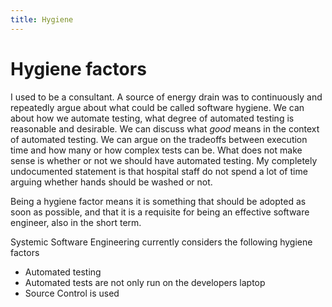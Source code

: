 ```yaml
---
title: Hygiene
---
```

# Hygiene factors

I used to be a consultant. A source of energy drain was to continuously and repeatedly argue about what could be called software hygiene. We can about how we automate testing, what degree of automated testing is reasonable and desirable. We can discuss what _good_ means in the context of automated testing. We can argue on the tradeoffs between execution time and how many or how complex tests can be. What does not make sense is whether or not we should have automated testing. My completely undocumented statement is that hospital staff do not spend a lot of time arguing whether hands should be washed or not. 

Being a hygiene factor means it is something that should be adopted as soon as possible, and that it is a requisite for being an effective software engineer, also in the short term.

Systemic Software Engineering currently considers the following hygiene factors

- Automated testing
- Automated tests are not only run on the developers laptop
- Source Control is used
